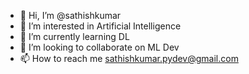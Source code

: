 - 👋 Hi, I’m @sathishkumar
- 👀 I’m interested in Artificial Intelligence
- 🌱 I’m currently learning DL
- 💞️ I’m looking to collaborate on ML Dev
- 📫 How to reach me sathishkumar.pydev@gmail.com

<!---
sathishkumar67/sathishkumar67 is a ✨ special ✨ repository because its `README.md` (this file) appears on your GitHub profile.
You can click the Preview link to take a look at your changes.
--->
